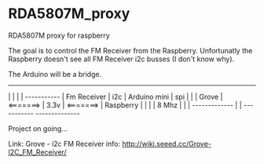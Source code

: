 # RDA5807M_proxy
RDA5807M proxy for raspberry

The goal is to control the FM Receiver from the Raspberry.
Unfortunatly the Raspberry doesn't see all FM Receiver i2c busses (I don't know why).

The Arduino will be a bridge.

  -------------             --------------
 |             |           |              |            -----------
 | Fm Receiver |    i2c    | Arduino mini |    spi    |           |
 |   Grove     | <=======> |     3.3v     | <=======> | Raspberry |
 |             |           |    8 Mhz     |           |           |
  -------------            |              |            -----------
                            --------------

Project on going...

Link:
Grove - i2c FM Receiver info: http://wiki.seeed.cc/Grove-I2C_FM_Receiver/